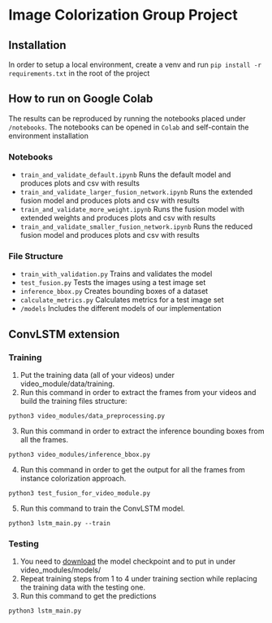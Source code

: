 # Image Colorization Group Project

## Installation

In order to setup a local environment, create a venv and run `pip install -r requirements.txt` in the root of the project

## How to run on Google Colab

The results can be reproduced by running the notebooks placed under `/notebooks`.
The notebooks can be opened in `Colab` and self-contain the environment installation

### Notebooks

- `train_and_validate_default.ipynb` Runs the default model and produces plots and csv with results
- `train_and_validate_larger_fusion_network.ipynb` Runs the extended fusion model and produces plots and csv with results 
- `train_and_validate_more_weight.ipynb` Runs the fusion model with extended weights and produces plots and csv with results
- `train_and_validate_smaller_fusion_network.ipynb` Runs the reduced fusion model and produces plots and csv with results 

### File Structure

- `train_with_validation.py` Trains and validates the model
- `test_fusion.py` Tests the images using a test image set
- `inference_bbox.py` Creates bounding boxes of a dataset
- `calculate_metrics.py` Calculates metrics for a test image set
- `/models` Includes the different models of our implementation

## ConvLSTM extension

### Training
1. Put the training data (all of your videos) under video_module/data/training.  
2. Run this command in order to extract the frames from your videos and build the training files structure:
```
python3 video_modules/data_preprocessing.py
```
3. Run this command in order to extract the inference bounding boxes from all the frames.
```
python3 video_modules/inference_bbox.py
```
4. Run this command in order to get the output for all the frames from instance colorization approach.
```
python3 test_fusion_for_video_module.py
```
5. Run this command to train the ConvLSTM model.
```
python3 lstm_main.py --train
```

### Testing
1. You need to [download](https://drive.google.com/drive/folders/1r3PoTE9K0iX-7K56xt8AI6SKlBBANQ-c?usp=sharing) the model checkpoint and to put in under video_modules/models/
2. Repeat training steps from 1 to 4 under training section while replacing the training data with the testing one.
3. Run this command to get the predictions
```
python3 lstm_main.py
```